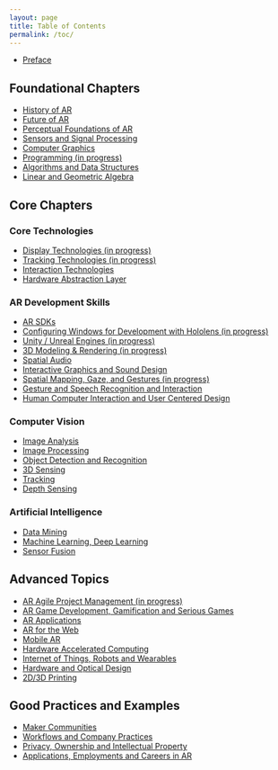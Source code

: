 ```yaml
---
layout: page
title: Table of Contents
permalink: /toc/
---
```


- [Preface](/ar-for-eu-book/chapter/preface/)

## Foundational Chapters

- [History of AR](/ar-for-eu-book/chapter/history_ar/)
- [Future of AR](/ar-for-eu-book/chapter/future/)
- [Perceptual Foundations of AR](/ar-for-eu-book/chapter/perception/)
- [Sensors and Signal Processing](/ar-for-eu-book/chapter/prog/)
- [Computer Graphics](/ar-for-eu-book/chapter/cg/)
- [Programming (in progress)](/ar-for-eu-book/chapter/prog/)
- [Algorithms and Data Structures](/ar-for-eu-book/chapter/ads/)
- [Linear and Geometric Algebra](/ar-for-eu-book/chapter/math/)

## Core Chapters

### Core Technologies
- [Display Technologies (in progress)](/ar-for-eu-book/chapter/display/)
- [Tracking Technologies (in progress)](/ar-for-eu-book/chapter/tracking/)
- [Interaction Technologies](/ar-for-eu-book/chapter/interaction/)
- [Hardware Abstraction Layer](/ar-for-eu-book/chapter/hal/)

### AR Development Skills

- [AR SDKs](/ar-for-eu-book/chapter/arsdk/)
- [Configuring Windows for Development with Hololens (in progress)](/ar-for-eu-book/chapter/holotoolkit/)
- [Unity / Unreal Engines (in progress)](/ar-for-eu-book/chapter/engines/)
- [3D Modeling & Rendering (in progress)](/ar-for-eu-book/chapter/modeling/)
- [Spatial Audio](/ar-for-eu-book/chapter/audio/)
- [Interactive Graphics and Sound Design](/ar-for-eu-book/chapter/intdesign/)
- [Spatial Mapping, Gaze, and Gestures (in progress)](/ar-for-eu-book/chapter/mapgazegesture/)
- [Gesture and Speech Recognition and Interaction](/ar-for-eu-book/chapter/gesturespeech/)
- [Human Computer Interaction and User Centered Design](/ar-for-eu-book/chapter/hci/)

### Computer Vision

- [Image Analysis](/ar-for-eu-book/chapter/imageanalysis/)
- [Image Processing](/ar-for-eu-book/chapter/imageproc/)
- [Object Detection and Recognition](/ar-for-eu-book/chapter/odr/)
- [3D Sensing](/ar-for-eu-book/chapter/3Dsensing/)
- [Tracking](/ar-for-eu-book/chapter/otracking/)
- [Depth Sensing](/ar-for-eu-book/chapter/depthsensing/)

### Artificial Intelligence

- [Data Mining](/ar-for-eu-book/chapter/dm/)
- [Machine Learning, Deep Learning](/ar-for-eu-book/chapter/ml/)
- [Sensor Fusion](/ar-for-eu-book/chapter/sf/)

## Advanced Topics

- [AR Agile Project Management (in progress)](/ar-for-eu-book/chapter/apm/)
- [AR Game Development, Gamification and Serious Games](/ar-for-eu-book/chapter/game/)
- [AR Applications](/ar-for-eu-book/chapter/apps/)
- [AR for the Web](/ar-for-eu-book/chapter/web/)
- [Mobile AR](/ar-for-eu-book/chapter/mobile/)
- [Hardware Accelerated Computing](/ar-for-eu-book/chapter/hac/)
- [Internet of Things, Robots and Wearables](/ar-for-eu-book/chapter/iot/)
- [Hardware and Optical Design](/ar-for-eu-book/chapter/hardware/)
- [2D/3D Printing](/ar-for-eu-book/chapter/printing/)

## Good Practices and Examples

- [Maker Communities](/ar-for-eu-book/chapter/maker/)
- [Workflows and Company Practices](/ar-for-eu-book/chapter/workflows/)
- [Privacy, Ownership and Intellectual Property](/ar-for-eu-book/chapter/privacy/)
- [Applications, Employments and Careers in AR](/ar-for-eu-book/chapter/careers/)


<!--
<div class="trigger">
<ul class="post-list">
  {% for my_page in site.pages %}
    {% if my_page.title %}
      {% if my_page.categories == 'chapter' %}
      <li>
      <a class="page-link" href="{{ my_page.url | prepend: site.baseurl }}">{{ my_page.title }}</a>
      </li>
      {% endif %}
    {% endif %}
  {% endfor %}
</ul>
</div>
-->
